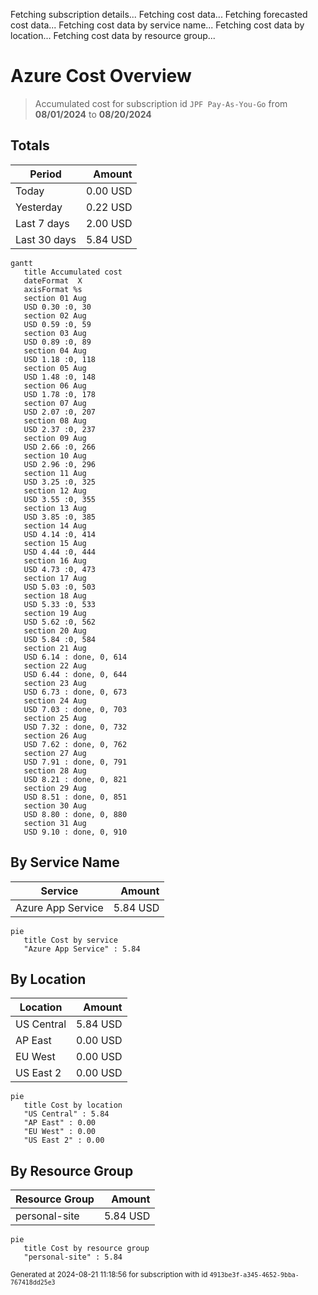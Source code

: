 Fetching subscription details...
Fetching cost data...
Fetching forecasted cost data...
Fetching cost data by service name...
Fetching cost data by location...
Fetching cost data by resource group...
# Azure Cost Overview

> Accumulated cost for subscription id `JPF Pay-As-You-Go` from **08/01/2024** to **08/20/2024**

## Totals

|Period|Amount|
|---|---:|
|Today|0.00 USD|
|Yesterday|0.22 USD|
|Last 7 days|2.00 USD|
|Last 30 days|5.84 USD|

```mermaid
gantt
   title Accumulated cost
   dateFormat  X
   axisFormat %s
   section 01 Aug
   USD 0.30 :0, 30
   section 02 Aug
   USD 0.59 :0, 59
   section 03 Aug
   USD 0.89 :0, 89
   section 04 Aug
   USD 1.18 :0, 118
   section 05 Aug
   USD 1.48 :0, 148
   section 06 Aug
   USD 1.78 :0, 178
   section 07 Aug
   USD 2.07 :0, 207
   section 08 Aug
   USD 2.37 :0, 237
   section 09 Aug
   USD 2.66 :0, 266
   section 10 Aug
   USD 2.96 :0, 296
   section 11 Aug
   USD 3.25 :0, 325
   section 12 Aug
   USD 3.55 :0, 355
   section 13 Aug
   USD 3.85 :0, 385
   section 14 Aug
   USD 4.14 :0, 414
   section 15 Aug
   USD 4.44 :0, 444
   section 16 Aug
   USD 4.73 :0, 473
   section 17 Aug
   USD 5.03 :0, 503
   section 18 Aug
   USD 5.33 :0, 533
   section 19 Aug
   USD 5.62 :0, 562
   section 20 Aug
   USD 5.84 :0, 584
   section 21 Aug
   USD 6.14 : done, 0, 614
   section 22 Aug
   USD 6.44 : done, 0, 644
   section 23 Aug
   USD 6.73 : done, 0, 673
   section 24 Aug
   USD 7.03 : done, 0, 703
   section 25 Aug
   USD 7.32 : done, 0, 732
   section 26 Aug
   USD 7.62 : done, 0, 762
   section 27 Aug
   USD 7.91 : done, 0, 791
   section 28 Aug
   USD 8.21 : done, 0, 821
   section 29 Aug
   USD 8.51 : done, 0, 851
   section 30 Aug
   USD 8.80 : done, 0, 880
   section 31 Aug
   USD 9.10 : done, 0, 910
```

## By Service Name

|Service|Amount|
|---|---:|
|Azure App Service|5.84 USD|

```mermaid
pie
   title Cost by service
   "Azure App Service" : 5.84
```

## By Location

|Location|Amount|
|---|---:|
|US Central|5.84 USD|
|AP East|0.00 USD|
|EU West|0.00 USD|
|US East 2|0.00 USD|

```mermaid
pie
   title Cost by location
   "US Central" : 5.84
   "AP East" : 0.00
   "EU West" : 0.00
   "US East 2" : 0.00
```

## By Resource Group

|Resource Group|Amount|
|---|---:|
|personal-site|5.84 USD|

```mermaid
pie
   title Cost by resource group
   "personal-site" : 5.84
```

<sup>Generated at 2024-08-21 11:18:56 for subscription with id `4913be3f-a345-4652-9bba-767418dd25e3`</sup>
